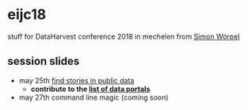 # eijc18

stuff for DataHarvest conference 2018 in mechelen from [Simon
Wörpel](https://eijc18dataharvest.sched.com/speaker/simon.woerpel)

## session slides
- may 25th [find stories in public data](./find-stories-in-open-data.md)
    - **contribute to the [list of data portals](./data-portals.md)**
- may 27th command line magic (coming soon)

